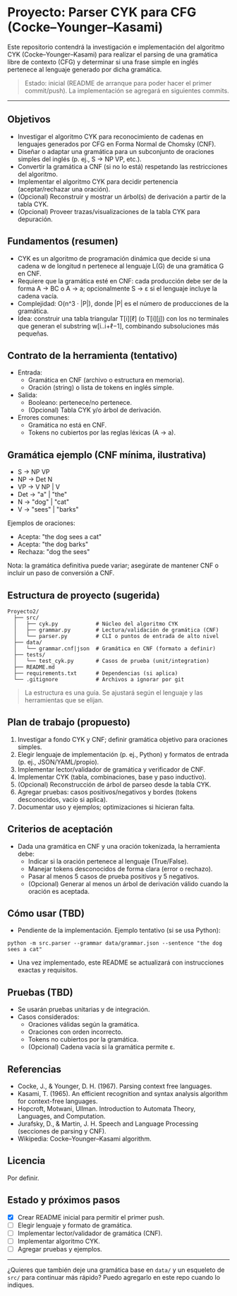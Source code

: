 # Proyecto: Parser CYK para CFG (Cocke–Younger–Kasami)

Este repositorio contendrá la investigación e implementación del algoritmo CYK (Cocke–Younger–Kasami) para realizar el parsing de una gramática libre de contexto (CFG) y determinar si una frase simple en inglés pertenece al lenguaje generado por dicha gramática.

> Estado: inicial (README de arranque para poder hacer el primer commit/push). La implementación se agregará en siguientes commits.

---

## Objetivos

- Investigar el algoritmo CYK para reconocimiento de cadenas en lenguajes generados por CFG en Forma Normal de Chomsky (CNF).
- Diseñar o adaptar una gramática para un subconjunto de oraciones simples del inglés (p. ej., S → NP VP, etc.).
- Convertir la gramática a CNF (si no lo está) respetando las restricciones del algoritmo.
- Implementar el algoritmo CYK para decidir pertenencia (aceptar/rechazar una oración).
- (Opcional) Reconstruir y mostrar un árbol(s) de derivación a partir de la tabla CYK.
- (Opcional) Proveer trazas/visualizaciones de la tabla CYK para depuración.

## Fundamentos (resumen)

- CYK es un algoritmo de programación dinámica que decide si una cadena w de longitud n pertenece al lenguaje L(G) de una gramática G en CNF.
- Requiere que la gramática esté en CNF: cada producción debe ser de la forma A → BC o A → a; opcionalmente S → ε si el lenguaje incluye la cadena vacía.
- Complejidad: O(n^3 · |P|), donde |P| es el número de producciones de la gramática.
- Idea: construir una tabla triangular T[i][ℓ] (o T[i][j]) con los no terminales que generan el substring w[i..i+ℓ−1], combinando subsoluciones más pequeñas.

## Contrato de la herramienta (tentativo)

- Entrada:
  - Gramática en CNF (archivo o estructura en memoria).
  - Oración (string) o lista de tokens en inglés simple.
- Salida:
  - Booleano: pertenece/no pertenece.
  - (Opcional) Tabla CYK y/o árbol de derivación.
- Errores comunes:
  - Gramática no está en CNF.
  - Tokens no cubiertos por las reglas léxicas (A → a).

## Gramática ejemplo (CNF mínima, ilustrativa)

- S → NP VP
- NP → Det N
- VP → V NP | V
- Det → "a" | "the"
- N → "dog" | "cat"
- V → "sees" | "barks"

Ejemplos de oraciones:
- Acepta: "the dog sees a cat"
- Acepta: "the dog barks"
- Rechaza: "dog the sees"

Nota: la gramática definitiva puede variar; asegúrate de mantener CNF o incluir un paso de conversión a CNF.

## Estructura de proyecto (sugerida)

```
Proyecto2/
  ├── src/
  │   ├── cyk.py            # Núcleo del algoritmo CYK
  │   ├── grammar.py        # Lectura/validación de gramática (CNF)
  │   └── parser.py         # CLI o puntos de entrada de alto nivel
  ├── data/
  │   └── grammar.cnf|json  # Gramática en CNF (formato a definir)
  ├── tests/
  │   └── test_cyk.py       # Casos de prueba (unit/integration)
  ├── README.md
  ├── requirements.txt      # Dependencias (si aplica)
  └── .gitignore            # Archivos a ignorar por git
```

> La estructura es una guía. Se ajustará según el lenguaje y las herramientas que se elijan.

## Plan de trabajo (propuesto)

1. Investigar a fondo CYK y CNF; definir gramática objetivo para oraciones simples.
2. Elegir lenguaje de implementación (p. ej., Python) y formatos de entrada (p. ej., JSON/YAML/propio).
3. Implementar lector/validador de gramática y verificador de CNF.
4. Implementar CYK (tabla, combinaciones, base y paso inductivo).
5. (Opcional) Reconstrucción de árbol de parseo desde la tabla CYK.
6. Agregar pruebas: casos positivos/negativos y bordes (tokens desconocidos, vacío si aplica).
7. Documentar uso y ejemplos; optimizaciones si hicieran falta.

## Criterios de aceptación

- Dada una gramática en CNF y una oración tokenizada, la herramienta debe:
  - Indicar si la oración pertenece al lenguaje (True/False).
  - Manejar tokens desconocidos de forma clara (error o rechazo).
  - Pasar al menos 5 casos de prueba positivos y 5 negativos.
  - (Opcional) Generar al menos un árbol de derivación válido cuando la oración es aceptada.

## Cómo usar (TBD)

- Pendiente de la implementación. Ejemplo tentativo (si se usa Python):

```
python -m src.parser --grammar data/grammar.json --sentence "the dog sees a cat"
```

- Una vez implementado, este README se actualizará con instrucciones exactas y requisitos.

## Pruebas (TBD)

- Se usarán pruebas unitarias y de integración.
- Casos considerados:
  - Oraciones válidas según la gramática.
  - Oraciones con orden incorrecto.
  - Tokens no cubiertos por la gramática.
  - (Opcional) Cadena vacía si la gramática permite ε.

## Referencias

- Cocke, J., & Younger, D. H. (1967). Parsing context free languages.
- Kasami, T. (1965). An efficient recognition and syntax analysis algorithm for context-free languages.
- Hopcroft, Motwani, Ullman. Introduction to Automata Theory, Languages, and Computation.
- Jurafsky, D., & Martin, J. H. Speech and Language Processing (secciones de parsing y CNF).
- Wikipedia: Cocke–Younger–Kasami algorithm.

## Licencia

Por definir.

## Estado y próximos pasos

- [x] Crear README inicial para permitir el primer push.
- [ ] Elegir lenguaje y formato de gramática.
- [ ] Implementar lector/validador de gramática (CNF).
- [ ] Implementar algoritmo CYK.
- [ ] Agregar pruebas y ejemplos.

---

¿Quieres que también deje una gramática base en `data/` y un esqueleto de `src/` para continuar más rápido? Puedo agregarlo en este repo cuando lo indiques.